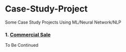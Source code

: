 # Case-Study-Project
Some Case Study Projects Using ML/Neural Network/NLP



### 1. [Commercial Sale](https://github.com/HuilinLu/Case-Study-Project/tree/master/Commercial%20Sale)

To Be Continued
